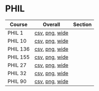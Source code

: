 # PHIL

| Course | Overall | Section |
| ------ | ------- | ------- |
| PHIL 1 | [csv](https://github.com/UCSD-Historical-Enrollment-Data/2024Summer1/blob/main/overall/PHIL%201.csv), [png](https://raw.githubusercontent.com/UCSD-Historical-Enrollment-Data/2024Summer1/main/plot_overall/PHIL%201.png), [wide](https://raw.githubusercontent.com/UCSD-Historical-Enrollment-Data/2024Summer1/main/plot_overall_wide/PHIL%201.png) |  |
| PHIL 10 | [csv](https://github.com/UCSD-Historical-Enrollment-Data/2024Summer1/blob/main/overall/PHIL%2010.csv), [png](https://raw.githubusercontent.com/UCSD-Historical-Enrollment-Data/2024Summer1/main/plot_overall/PHIL%2010.png), [wide](https://raw.githubusercontent.com/UCSD-Historical-Enrollment-Data/2024Summer1/main/plot_overall_wide/PHIL%2010.png) |  |
| PHIL 136 | [csv](https://github.com/UCSD-Historical-Enrollment-Data/2024Summer1/blob/main/overall/PHIL%20136.csv), [png](https://raw.githubusercontent.com/UCSD-Historical-Enrollment-Data/2024Summer1/main/plot_overall/PHIL%20136.png), [wide](https://raw.githubusercontent.com/UCSD-Historical-Enrollment-Data/2024Summer1/main/plot_overall_wide/PHIL%20136.png) |  |
| PHIL 155 | [csv](https://github.com/UCSD-Historical-Enrollment-Data/2024Summer1/blob/main/overall/PHIL%20155.csv), [png](https://raw.githubusercontent.com/UCSD-Historical-Enrollment-Data/2024Summer1/main/plot_overall/PHIL%20155.png), [wide](https://raw.githubusercontent.com/UCSD-Historical-Enrollment-Data/2024Summer1/main/plot_overall_wide/PHIL%20155.png) |  |
| PHIL 27 | [csv](https://github.com/UCSD-Historical-Enrollment-Data/2024Summer1/blob/main/overall/PHIL%2027.csv), [png](https://raw.githubusercontent.com/UCSD-Historical-Enrollment-Data/2024Summer1/main/plot_overall/PHIL%2027.png), [wide](https://raw.githubusercontent.com/UCSD-Historical-Enrollment-Data/2024Summer1/main/plot_overall_wide/PHIL%2027.png) |  |
| PHIL 32 | [csv](https://github.com/UCSD-Historical-Enrollment-Data/2024Summer1/blob/main/overall/PHIL%2032.csv), [png](https://raw.githubusercontent.com/UCSD-Historical-Enrollment-Data/2024Summer1/main/plot_overall/PHIL%2032.png), [wide](https://raw.githubusercontent.com/UCSD-Historical-Enrollment-Data/2024Summer1/main/plot_overall_wide/PHIL%2032.png) |  |
| PHIL 90 | [csv](https://github.com/UCSD-Historical-Enrollment-Data/2024Summer1/blob/main/overall/PHIL%2090.csv), [png](https://raw.githubusercontent.com/UCSD-Historical-Enrollment-Data/2024Summer1/main/plot_overall/PHIL%2090.png), [wide](https://raw.githubusercontent.com/UCSD-Historical-Enrollment-Data/2024Summer1/main/plot_overall_wide/PHIL%2090.png) |  |
